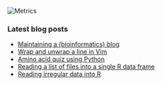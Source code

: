 ![Metrics](https://metrics.lecoq.io/davetang?template=terminal&languages=1&achievements=1&base=header%2C%20activity%2C%20community%2C%20repositories%2C%20metadata&base.indepth=false&base.hireable=false&base.skip=false&languages=false&languages.ignored=html%2Ccss%2Cjupyter%20notebook%2Cjavascript&languages.limit=8&languages.threshold=0%25&languages.other=false&languages.colors=github&languages.sections=most-used&languages.indepth=false&languages.analysis.timeout=15&languages.analysis.timeout.repositories=7.5&languages.categories=markup%2C%20programming&languages.recent.categories=markup%2C%20programming&languages.recent.load=300&languages.recent.days=14&achievements=false&achievements.threshold=C&achievements.secrets=true&achievements.display=detailed&achievements.limit=0&config.timezone=Asia%2FTokyo)

### Latest blog posts

<!-- BLOG-POST-LIST:START -->
- [Maintaining a &lpar;bioinformatics&rpar; blog](https://davetang.org/muse/2023/07/05/maintaining-a-bioinformatics-blog/)
- [Wrap and unwrap a line in Vim](https://davetang.org/muse/2023/07/02/wrap-and-unwrap-a-line-in-vim/)
- [Amino acid quiz using Python](https://davetang.org/muse/2023/06/27/amino-acid-quiz-using-python/)
- [Reading a list of files into a single R data frame](https://davetang.org/muse/2023/06/23/reading-list-of-files-into-single-r-data-frame/)
- [Reading irregular data into R](https://davetang.org/muse/2023/06/02/reading-irregular-data-into-r/)
<!-- BLOG-POST-LIST:END -->

